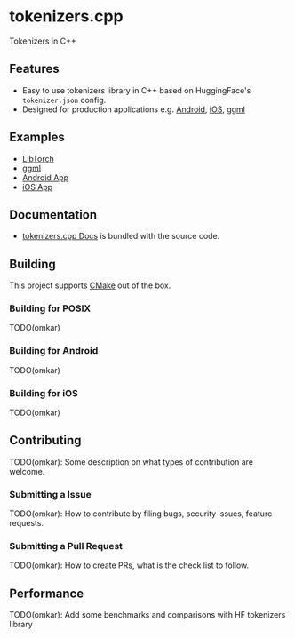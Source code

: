 # tokenizers.cpp
Tokenizers in C++

## Features
- Easy to use tokenizers library in C++ based on HuggingFace's `tokenizer.json` config.
- Designed for production applications e.g. [Android](), [iOS](), [ggml]()

## Examples
- [LibTorch]()
- [ggml]()
- [Android App]()
- [iOS App]()

## Documentation
- [tokenizers.cpp Docs]() is bundled with the source code.

## Building
This project supports [CMake]() out of the box.

### Building for POSIX
TODO(omkar)

### Building for Android
TODO(omkar)

### Building for iOS
TODO(omkar)

## Contributing
TODO(omkar): Some description on what types of contribution are welcome.

### Submitting a Issue
TODO(omkar): How to contribute by filing bugs, security issues, feature requests.

### Submitting a Pull Request
TODO(omkar): How to create PRs, what is the check list to follow.

## Performance
TODO(omkar): Add some benchmarks and comparisons with HF tokenizers library
